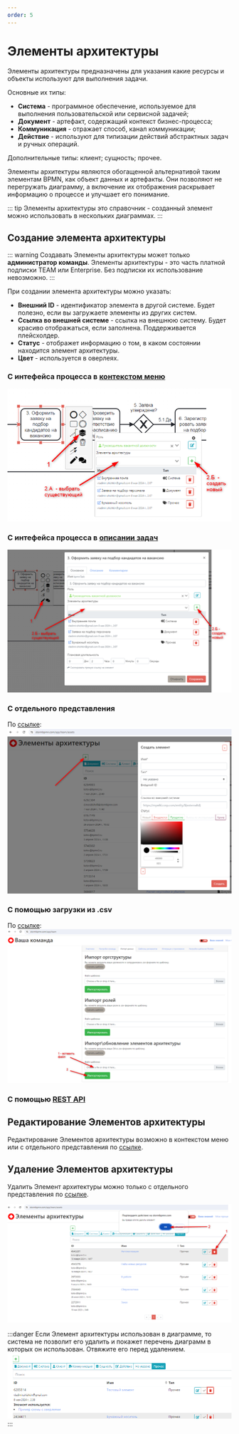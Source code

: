 ```yaml
---
order: 5
---
```


# Элементы архитектуры

Элементы архитектуры предназначены для указания какие ресурсы и объекты используют для выполнения задачи.  

Основные их типы:
- **Система** - программное обеспечение, используемое для выполнения пользовательской или сервисной задачей;
- **Документ** - артефакт, содержащий контекст бизнес-процесса;
- **Коммуникация** - отражает способ, канал коммуникации;
- **Действие** - используют для типизации действий абстрактных задач и ручных операций.

Дополнительные типы: клиент; сущность; прочее.

Элементы архитектуры являются обогащенной альтернативой таким элементам BPMN, как объект данных и артефакты. 
Они позволяют не перегружать диаграмму, а включение их отображения раскрывает информацию о процессе и улучшает его понимание.

::: tip
Элементы архитектуры это справочник - созданный элемент можно использовать в нескольких диаграммах.
:::


## Создание элемента архитектуры

::: warning
Создавать Элементы архитектуры  может только **администратор команды**. Элементы архитектуры - это часть платной подписки TEAM или Enterprise. Без подписки их использование невозможно.
:::

При создании элемента архитектуры можно указать:
- **Внешний ID** - идентификатор элемента в другой системе. Будет полезно, если вы загружаете элементы из других систем.
- **Ссылка во внешней системе** - ссылка на внешнюю систему. Будет красиво отображаться, если заполнена. Поддерживается плейсхолдер.
- **Статус** - отображет информацию о том, в каком состоянии находится элемент архитектуры.
- **Цвет** - используется в оверлеях.

### С интефейса процесса в [контекстом меню](/features/1_bpmn-editor.md#контекстное-меню)

![image](create-element_architecture.png)

### С интефейса процесса в [описании задач](/features/1_bpmn-editor.md#описание-задач)

![image](create-element_architecture-2.png)

### C отдельного представления

По [ссылке](https://stormbpmn.com/app/team/assets/):  
![image](create-element_architecture-3.png)

### C помощью загрузки из .csv

По [ссылке](https://stormbpmn.com/app/team):  
![image](create-element_architecture-4.png)

### C помощью [REST API](/enterprise/rest-api.html#загрузка-и-или-обновление-элементов-архитектуры)

## Редактирование Элементов архитектуры

Редактирование Элементов архитектуры возможно в контекстом меню или с отдельного представления по [ссылке](https://stormbpmn.com/app/team/assets).

## Удаление Элементов архитектуры

Удалить Элемент архитектуры можно только с отдельного представления по [ссылке](https://stormbpmn.com/app/team/assets).

![image](delete-element_architecture.png)

:::danger
Если Элемент архитектуры использован в диаграмме, то система не позволит его удалить и покажет перечень диаграмм в которых он использован. Отвяжите его перед удалением.
![image](list_chart-delete-element_architecture.png)
:::




